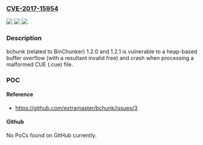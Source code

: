 ### [CVE-2017-15954](https://cve.mitre.org/cgi-bin/cvename.cgi?name=CVE-2017-15954)
![](https://img.shields.io/static/v1?label=Product&message=n%2Fa&color=blue)
![](https://img.shields.io/static/v1?label=Version&message=n%2Fa&color=blue)
![](https://img.shields.io/static/v1?label=Vulnerability&message=n%2Fa&color=brighgreen)

### Description

bchunk (related to BinChunker) 1.2.0 and 1.2.1 is vulnerable to a heap-based buffer overflow (with a resultant invalid free) and crash when processing a malformed CUE (.cue) file.

### POC

#### Reference
- https://github.com/extramaster/bchunk/issues/3

#### Github
No PoCs found on GitHub currently.


